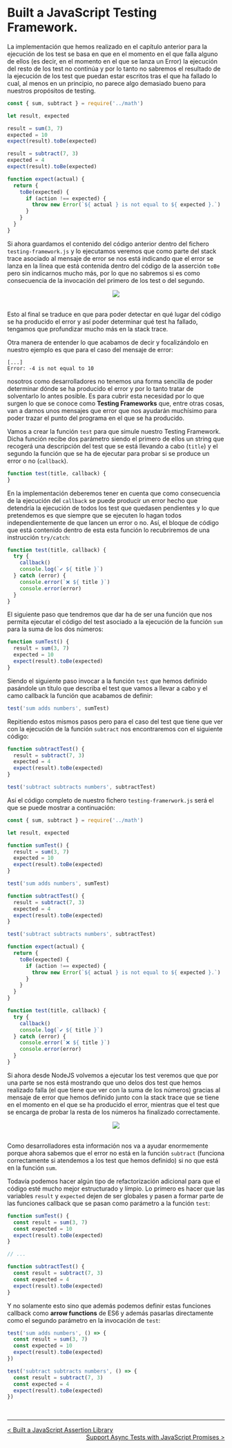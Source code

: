 # Built a JavaScript Testing Framework.

La implementación que hemos realizado en el capítulo anterior para la ejecución de los test se basa en que en el momento en el que falla alguno de ellos (es decir, en el momento en el que se lanza un Error) la ejecución del resto de los test no continúa y por lo tanto no sabremos el resultado de la ejecución de los test que puedan estar escritos tras el que ha fallado lo cual, al menos en un principio, no parece algo demasiado bueno para nuestros propósitos de testing.

```js
const { sum, subtract } = require('../math')

let result, expected

result = sum(3, 7)
expected = 10
expect(result).toBe(expected)

result = subtract(7, 3)
expected = 4
expect(result).toBe(expected)

function expect(actual) {
  return {
    toBe(expected) {
      if (action !== expected) {
        throw new Error(`${ actual } is not equal to ${ expected }.`)
      }
    }
  }
}
```

Si ahora guardamos el contenido del código anterior dentro del fichero `testing-framework.js` y lo ejecutamos veremos que como parte del stack trace asociado al mensaje de error se nos está indicando que el error se lanza en la línea que está contenida dentro del código de la asserción `toBe` pero sin indicarnos mucho más, por lo que no sabremos si es como consecuencia de la invocación del primero de los test o del segundo.

<div style='text-align: center'>
  <img src='../images/ch01/01_01.png' />
</div>
<br />

Esto al final se traduce en que para poder detectar en qué lugar del código se ha producido el error y así poder determinar qué test ha fallado, tengamos que profundizar mucho más en la stack trace.

Otra manera de entender lo que acabamos de decir y focalizándolo en nuestro ejemplo es que para el caso del mensaje de error:

```console
[...]
Error: -4 is not equal to 10
```

nosotros como desarrolladores no tenemos una forma sencilla de poder determinar dónde se ha producido el error y por lo tanto tratar de solventarlo lo antes posible. Es para cubrir esta necesidad por lo que surgen lo que se conoce como **Testing Frameworks** que, entre otras cosas, van a darnos unos mensajes que error que nos ayudarán muchísimo para poder trazar el punto del programa en el que se ha producido.

Vamos a crear la función `test` para que simule nuestro Testing Framework. Dicha función recibe dos parámetro siendo el primero de ellos un string que recogerá una descripción del test que se está llevando a cabo (`title`) y el segundo la función que se ha de ejecutar para probar si se produce un error o no (`callback`).

```js
function test(title, callback) {
}
```

En la implementación deberemos tener en cuenta que como consecuencia de la ejecución del `callback` se puede producir un error hecho que detendría la ejecución de todos los test que quedasen pendientes y lo que pretendemos es que siempre que se ejecuten lo hagan todos independientemente de que lancen un error o no. Así, el bloque de código que está contenido dentro de esta esta función lo recubriremos de una instrucción `try/catch`:

```js
function test(title, callback) {
  try {
    callback()
    console.log(`✔️ ${ title }`)
  } catch (error) {
    console.error(`❌ ${ title }`)
    console.error(error)
  }
}
```

El siguiente paso que tendremos que dar ha de ser una función que nos permita ejecutar el código del test asociado a la ejecución de la función `sum` para la suma de los dos números:

```js
function sumTest() {
  result = sum(3, 7)
  expected = 10
  expect(result).toBe(expected)
}
```

Siendo el siguiente paso invocar a la función `test` que hemos definido pasándole un título que describa el test que vamos a llevar a cabo y el camo callback la función que acabamos de definir:

```js
test('sum adds numbers', sumTest)
```

Repitiendo estos mismos pasos pero para el caso del test que tiene que ver con la ejecución de la función `subtract` nos encontraremos con el siguiente código:

```js
function subtractTest() {
  result = subtract(7, 3)
  expected = 4
  expect(result).toBe(expected)
}

test('subtract subtracts numbers', subtractTest)
``` 

Así el código completo de nuestro fichero `testing-framerwork.js` será el que se puede mostrar a continuación:

```js
const { sum, subtract } = require('../math')

let result, expected

function sumTest() {
  result = sum(3, 7)
  expected = 10
  expect(result).toBe(expected)
}

test('sum adds numbers', sumTest)

function subtractTest() {
  result = subtract(7, 3)
  expected = 4
  expect(result).toBe(expected)
}

test('subtract subtracts numbers', subtractTest)

function expect(actual) {
  return {
    toBe(expected) {
      if (action !== expected) {
        throw new Error(`${ actual } is not equal to ${ expected }.`)
      }
    }
  }
}

function test(title, callback) {
  try {
    callback()
    console.log(`✔️ ${ title }`)
  } catch (error) {
    console.error(`❌ ${ title }`)
    console.error(error)
  }
}
```

Si ahora desde NodeJS volvemos a ejecutar los test veremos que que por una parte se nos está mostrando que uno delos dos test que hemos realizado falla (el que tiene que ver con la suma de los números) gracias al mensaje de error que hemos definido junto con la stack trace que se tiene en el momento en el que se ha producido el error, mientras que el test que se encarga de probar la resta de los números ha finalizado correctamente.

<div style='text-align: center'>
  <img src='../images/ch01/01_02.png' />
</div>
<br />

Como desarrolladores esta información nos va a ayudar enormemente porque ahora sabemos que el error no está en la función `subtract` (funciona correctamente si atendemos a los test que hemos definido) si no que está en la función `sum`.

Todavía podemos hacer algún tipo de refactorización adicional para que el código esté mucho mejor estructurado y límpio. Lo primero es hacer que las variables `result` y `expected` dejen de ser globales y pasen a formar parte de las funciones callback que se pasan como parámetro a la función `test`:

```js
function sumTest() {
  const result = sum(3, 7)
  const expected = 10
  expect(result).toBe(expected)
}

// ...

function subtractTest() {
  const result = subtract(7, 3)
  const expected = 4
  expect(result).toBe(expected)
}
```

Y no solamente esto sino que además podemos definir estas funciones callback como **arrow functions** de ES6 y además pasarlas directamente como el segundo parámetro en la invocación de `test`:

```js
test('sum adds numbers', () => {
  const result = sum(3, 7)
  const expected = 10
  expect(result).toBe(expected)
})

test('subtract subtracts numbers', () => {
  const result = subtract(7, 3)
  const expected = 4
  expect(result).toBe(expected)
})
```

<br />

----
<div>
  <div style="float: left">
    <a href="">
      < Built a JavaScript Assertion Library
    </a>
  </div>
  <div style="float: right">
    <a href="">
      Support Async Tests with JavaScript Promises >
    </a>
  </div>
</div>
